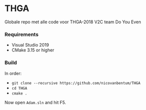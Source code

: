 # THGA

Globale repo met alle code voor THGA-2018 V2C team Do You Even

### Requirements
- Visual Studio 2019
- CMake 3.15 or higher

### Build
In order:
- ```git clone --recursive https://github.com/nicovanbentum/THGA```
- ```cd THGA```
- ```cmake .```

Now open ```Adam.sln``` and hit F5.
